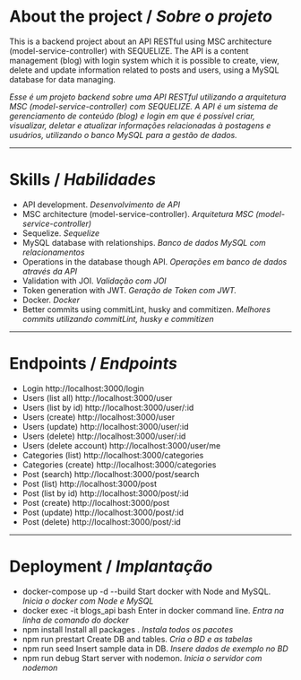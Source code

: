 # About the project / *Sobre o projeto*

This is a backend project about an API RESTful using MSC architecture (model-service-controller) with SEQUELIZE. The API is a content management (blog) with login system which it is possible to create, view, delete and update information related to posts and users, using a MySQL database for data managing.

*Esse é um projeto backend sobre uma API RESTful utilizando a arquitetura MSC (model-service-controller) com SEQUELIZE. A API é um sistema de gerenciamento de conteúdo (blog) e login em que é possível criar, visualizar, deletar e atualizar informações relacionadas à postagens e usuários, utilizando o banco MySQL para a gestão de dados.*

---
# Skills / *Habilidades*

 - API development. *Desenvolvimento de API*
 - MSC architecture (model-service-controller). *Arquitetura MSC (model-service-controller)*
 - Sequelize. *Sequelize*
 - MySQL database with relationships. *Banco de dados MySQL com relacionamentos*
 - Operations in the database though API. *Operações em banco de dados através da API*
 - Validation with JOI. *Validação com JOI*
 - Token generation with JWT. *Geração de Token com JWT.*
 - Docker. *Docker*
 - Better commits using commitLint, husky and commitizen. *Melhores commits utilizando commitLint, husky e commitizen*

---
# Endpoints / *Endpoints*

 - Login                  http://localhost:3000/login
 - Users (list all)       http://localhost:3000/user
 - Users (list by id)     http://localhost:3000/user/:id
 - Users (create)         http://localhost:3000/user
 - Users (update)         http://localhost:3000/user/:id
 - Users (delete)         http://localhost:3000/user/:id
 - Users (delete account) http://localhost:3000/user/me
 - Categories (list)      http://localhost:3000/categories
 - Categories (create)    http://localhost:3000/categories
 - Post (search)          http://localhost:3000/post/search
 - Post (list)            http://localhost:3000/post
 - Post (list by id)      http://localhost:3000/post/:id
 - Post (create)          http://localhost:3000/post
 - Post (update)          http://localhost:3000/post/:id
 - Post (delete)          http://localhost:3000/post/:id

---
# Deployment / *Implantação*

 - docker-compose up -d --build   Start docker with Node and MySQL. *Inicia o docker com Node e MySQL*
 - docker exec -it blogs_api bash Enter in docker command line. *Entra na linha de comando do docker*
 - npm install                    Install all packages . *Instala todos os pacotes*
 - npm run prestart               Create DB and tables. *Cria o BD e as tabelas*
 - npm run seed                   Insert sample data in DB. *Insere dados de exemplo no BD*
 - npm run debug                  Start server with nodemon. *Inicia o servidor com nodemon*
